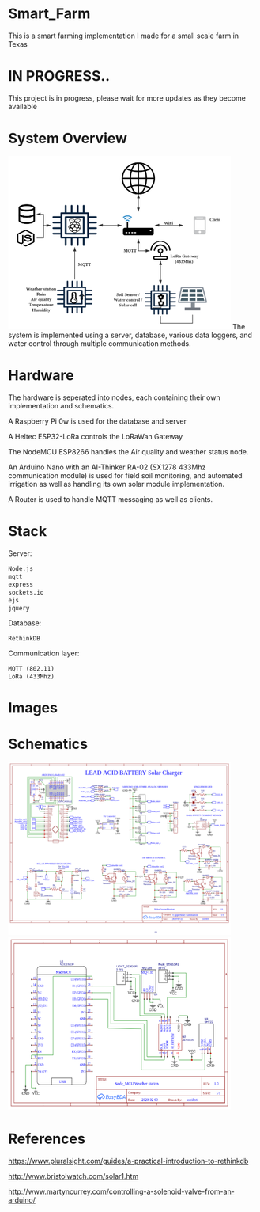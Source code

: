 # Smart_Farm
This is a smart farming implementation I made for a small scale farm in Texas

# IN PROGRESS..
  This project is in progress, please wait for more updates as they become available
# System Overview
<img src ="https://github.com/caleb221/Smart_Farm/blob/master/img/pcc_smartFarm.png" height="350" width="450">
The system is implemented using a server, database, various data loggers, and water control through multiple communication methods. 

# Hardware
  The hardware is seperated into nodes, each containing their own implementation and schematics.
  
  
  A Raspberry Pi 0w is used for the database and server<br>
  
  A Heltec ESP32-LoRa controls the LoRaWan Gateway<br>
  
  The NodeMCU ESP8266 handles the Air quality and weather status node.<br>
  
  An Arduino Nano with an AI-Thinker RA-02 (SX1278 433Mhz communication module) is used for field soil monitoring, and automated irrigation as well as handling its own solar module implementation.<br>
  
  A Router is used to handle MQTT messaging as well as clients.<br>
  
 # Stack
 
 
 Server:
 
    Node.js
    mqtt
    express
    sockets.io
    ejs
    jquery
    
 Database:
 
    RethinkDB
 
 Communication layer:
    
    MQTT (802.11)
    LoRa (433Mhz)

# Images
# 
# Schematics

<img src ="https://github.com/caleb221/Smart_Farm/blob/master/img/Schematic_arduinoSolarController1_Sheet_1_20200305051545.png" height="350" width="450">


<img src ="https://github.com/caleb221/Smart_Farm/blob/master/img/Schematic_NodeAirSensor_Sheet_1_20200219034421.png" height="350" width="450">

# References

https://www.pluralsight.com/guides/a-practical-introduction-to-rethinkdb


http://www.bristolwatch.com/solar1.htm


http://www.martyncurrey.com/controlling-a-solenoid-valve-from-an-arduino/

